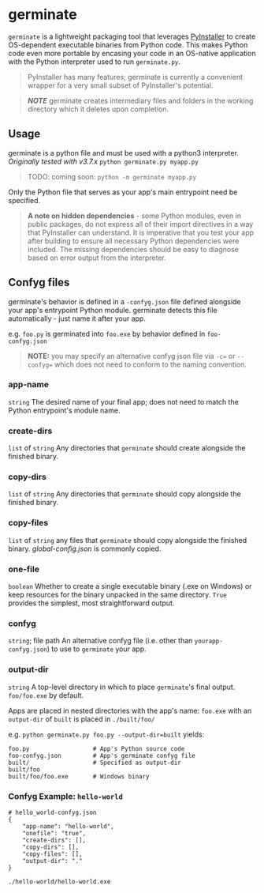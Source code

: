 # germinate

`germinate` is a lightweight packaging tool that leverages [PyInstaller](https://pyinstaller.readthedocs.io/en/stable/index.html) to create OS-dependent executable binaries from Python code. This makes Python code even more portable by encasing your code in an OS-native application with the Python interpreter used to run `germinate.py`.

>PyInstaller has many features; germinate is currently a convenient wrapper for a very small subset of PyInstaller's potential.

>***NOTE*** germinate creates intermediary files and folders in the working directory which it deletes upon completion.

## Usage
germinate is a python file and must be used with a python3 interpreter.
*Originally tested with v3.7.x*
`python germinate.py myapp.py`

>TODO: coming soon:
`python -m germinate myapp.py`

Only the Python file that serves as your app's main entrypoint need be specified.

>**A note on hidden dependencies** - some Python modules, even in public packages, do not express all of their import directives in a way that PyInstaller can understand. It is imperative that you test your app after building to ensure all necessary Python dependencies were included. The missing dependencies should be easy to diagnose based on error output from the interpreter.

## Confyg files
germinate's behavior is defined in a `-confyg.json` file defined alongside your app's entrypoint Python module. germinate detects this file automatically - just name it after your app.

e.g. `foo.py` is germinated into `foo.exe` by behavior defined in `foo-confyg.json`

>**NOTE:** you may specify an alternative confyg json file via `-c=` or `--confyg=` which does not need to conform to the naming convention.

### app-name
`string`
The desired name of your final app; does not need to match the Python entrypoint's module name.

### create-dirs
`list` of `string`
Any directories that `germinate` should create alongside the finished binary.

### copy-dirs
`list` of `string`
Any directories that `germinate` should copy alongside the finished binary.

### copy-files
`list` of `string` any files that `germinate` should copy alongside the finished binary. *global-config.json* is commonly copied.

### one-file
`boolean`
Whether to create a single executable binary (.exe on Windows) or keep resources for the binary unpacked in the same directory. `True` provides the simplest, most straightforward output.

### confyg
`string`; file path
An alternative confyg file (i.e. other than `yourapp-confyg.json`) to use to `germinate` your app.

### output-dir
`string`
A top-level directory in which to place `germinate`'s final output. `foo/foo.exe` by default.

Apps are placed in nested directories with the app's name: `foo.exe` with an `output-dir` of `built` is placed in `./built/foo/`

e.g.
`python germinate.py foo.py --output-dir=built` yields:
```
foo.py                  # App's Python source code
foo-confyg.json         # App's germinate confyg file
built/                  # Specified as output-dir
built/foo
built/foo/foo.exe       # Windows binary
```

### Confyg Example: `hello-world`

```
# hello_world-confyg.json
{
    "app-name": "hello-world",
    "onefile": "true",
    "create-dirs": [],
    "copy-dirs": [],
    "copy-files": [],
    "output-dir": "."
}
```

`./hello-world/hello-world.exe`
